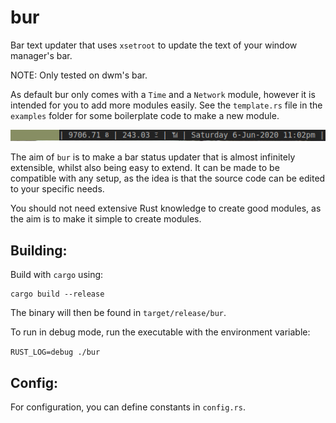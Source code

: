 # bur

Bar text updater that uses `xsetroot` to update the text of your window manager's bar.

NOTE: Only tested on dwm's bar.

As default bur only comes with a `Time` and a `Network` module, however it is intended for you to add more modules easily. See the `template.rs` file in
the `examples` folder for some boilerplate code to make a new module.

![Example](example.png)

The aim of `bur` is to make a bar status updater that is almost infinitely extensible, whilst also being easy to extend. It can be made to be compatible
with any setup, as the idea is that the source code can be edited to your specific needs.

You should not need extensive Rust knowledge to create good modules, as the aim is to make it simple to create modules.

## Building:

Build with `cargo` using:

```
cargo build --release
```

The binary will then be found in `target/release/bur`.

To run in debug mode, run the executable with the environment variable:

`RUST_LOG=debug ./bur`

## Config:

For configuration, you can define constants in `config.rs`.
